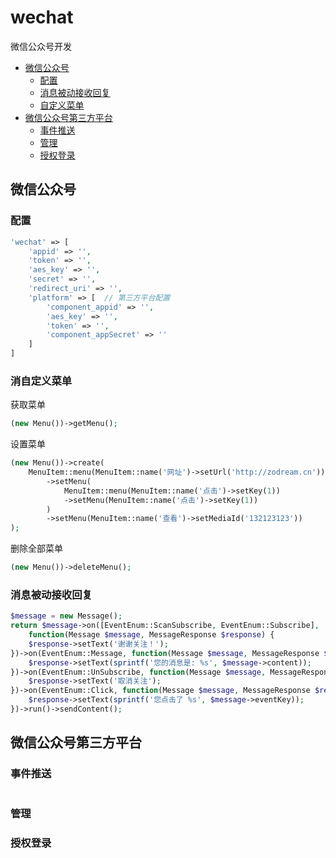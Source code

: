 # wechat
微信公众号开发

- [微信公众号](#wechat)
    - [配置](#wechat-config)
    - [消息被动接收回复](#wechat-message)
    - [自定义菜单](#wechat-menu)
- [微信公众号第三方平台](#platform)
    - [事件推送](#platform-notify)
    - [管理](#platform-manage)
    - [授权登录](#platform-oauth)

<a name="wechat"></a>
## 微信公众号

<a name="wechat-config"></a>
### 配置
```PHP
'wechat' => [
    'appid' => '',
    'token' => '',
    'aes_key' => '',
    'secret' => '',
    'redirect_uri' => '',
    'platform' => [  // 第三方平台配置
        'component_appid' => '',
        'aes_key' => '',
        'token' => '',
        'component_appSecret' => ''
    ]
]
```

<a name="wechat-menu"></a>
### 消自定义菜单

获取菜单
```PHP
(new Menu())->getMenu();
```

设置菜单
```PHP
(new Menu())->create(
    MenuItem::menu(MenuItem::name('网址')->setUrl('http://zodream.cn'))
        ->setMenu(
            MenuItem::menu(MenuItem::name('点击')->setKey(1))
            ->setMenu(MenuItem::name('点击')->setKey(1))
        )
        ->setMenu(MenuItem::name('查看')->setMediaId('132123123'))
);
```

删除全部菜单
```PHP
(new Menu())->deleteMenu();
```

<a name="wechat-message"></a>
### 消息被动接收回复

```PHP
$message = new Message();
return $message->on([EventEnum::ScanSubscribe, EventEnum::Subscribe],
    function(Message $message, MessageResponse $response) {
    $response->setText('谢谢关注！');
})->on(EventEnum::Message, function(Message $message, MessageResponse $response) {
    $response->setText(sprintf('您的消息是: %s', $message->content));
})->on(EventEnum::UnSubscribe, function(Message $message, MessageResponse $response) {
    $response->setText('取消关注');
})->on(EventEnum::Click, function(Message $message, MessageResponse $response) {
    $response->setText(sprintf('您点击了 %s', $message->eventKey));
})->run()->sendContent();
```


<a name="platform"></a>
## 微信公众号第三方平台


<a name="platform-notify"></a>
### 事件推送

```PHP

```

<a name="platform-manage"></a>
### 管理

<a name="platform-oauth"></a>
### 授权登录
